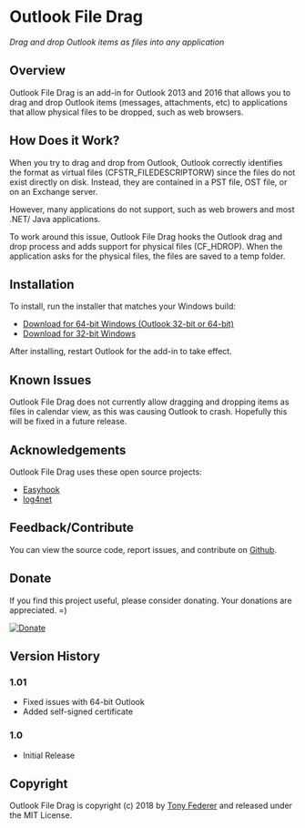 ﻿# Outlook File Drag

*Drag and drop Outlook items as files into any application*

## Overview

Outlook File Drag is an add-in for Outlook 2013 and 2016 that allows you to drag
and drop Outlook items (messages, attachments, etc) to applications that allow 
physical files to be dropped, such as web browsers.

## How Does it Work?

When you try to drag and drop from Outlook, Outlook correctly identifies the 
format as virtual files (CFSTR_FILEDESCRIPTORW) since the files do not exist 
directly on disk.  Instead, they are contained in a PST file, OST file, or on 
an Exchange server.

However, many applications do not support, such as web browers and most .NET/
Java applications.

To work around this issue, Outlook File Drag hooks the Outlook drag and drop
process and adds support for physical files (CF_HDROP).  When the application 
asks for the physical files, the files are saved to a temp folder.

## Installation

To install, run the installer that matches your Windows build:

- [Download for 64-bit Windows (Outlook 32-bit or 64-bit)](https://github.com/tonyfederer/OutlookFileDrag/files/1913788/OutlookFileDragSetup_x64.zip)
- [Download for 32-bit Windows](https://github.com/tonyfederer/OutlookFileDrag/files/1913787/OutlookFileDragSetup.zip)

After installing, restart Outlook for the add-in to take effect.

## Known Issues

Outlook File Drag does not currently allow dragging and dropping items as 
files in calendar view, as this was causing Outlook to crash.  Hopefully this
will be fixed in a future release.

## Acknowledgements

Outlook File Drag uses these open source projects:

- [Easyhook](https://easyhook.github.io/)
- [log4net](http://logging.apache.org/log4net/)

## Feedback/Contribute

You can view the source code, report issues, and contribute on [Github](https://github.com/tonyfederer/OutlookFileDrag).

## Donate

If you find this project useful, please consider donating.  Your donations are appreciated. =)

[![Donate](https://www.paypalobjects.com/en_US/i/btn/btn_donateCC_LG.gif)](https://www.paypal.com/cgi-bin/webscr?cmd=_s-xclick&hosted_button_id=BSAGCF5VAJLN2)

## Version History

### 1.01
- Fixed issues with 64-bit Outlook
- Added self-signed certificate

### 1.0
- Initial Release

## Copyright

Outlook File Drag is copyright (c) 2018 by [Tony Federer](https://github.com/tonyfederer) and released under the MIT License.
